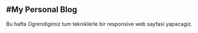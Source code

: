 #My Personal Blog
-------------------

Bu hafta Ogrendigimiz tum tekniklerle bir responsive web sayfasi yapacagiz.
